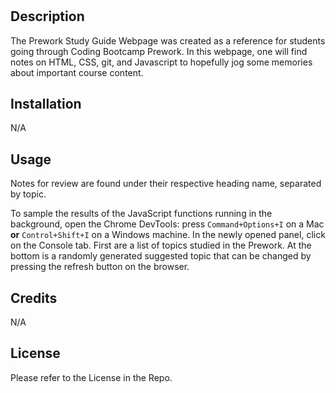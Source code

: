 # <Prework Study Guide Webpage>

## Description

The Prework Study Guide Webpage was created as a reference for students going through Coding Bootcamp Prework. In this webpage, one will find notes on HTML, CSS, git, and Javascript to hopefully jog some memories about important course content. 
 

## Installation

N/A

## Usage

Notes for review are found under their respective heading name, separated by topic. 

To sample the results of the JavaScript functions running in the background, open the Chrome DevTools: press `Command+Options+I` on a Mac **or** `Control+Shift+I` on a Windows machine. In the newly opened panel, click on the Console tab. First are a list of topics studied in the Prework. At the bottom is a randomly generated suggested topic that can be changed by pressing the refresh button on the browser. 

## Credits

N/A

## License

Please refer to the License in the Repo. 